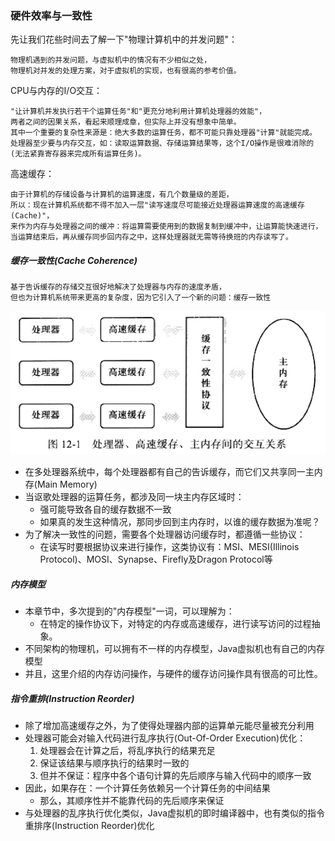 ### 硬件效率与一致性

先让我们花些时间去了解一下"物理计算机中的并发问题"：
```
物理机遇到的并发问题，与虚拟机中的情况有不少相似之处，
物理机对并发的处理方案，对于虚拟机的实现，也有很高的参考价值。
```
CPU与内存的I/O交互：
```
"让计算机并发执行若干个运算任务"和"更充分地利用计算机处理器的效能"，
两者之间的因果关系，看起来顺理成章，但实际上并没有想象中简单。
其中一个重要的复杂性来源是：绝大多数的运算任务，都不可能只靠处理器"计算"就能完成。
处理器至少要与内存交互，如：读取运算数据、存储运算结果等，这个I/O操作是很难消除的(无法紧靠寄存器来完成所有运算任务)。
```
高速缓存：
```
由于计算机的存储设备与计算机的运算速度，有几个数量级的差距，
所以：现在计算机系统都不得不加入一层"读写速度尽可能接近处理器运算速度的高速缓存(Cache)"，
来作为内存与处理器之间的缓冲：将运算需要使用到的数据复制到缓冲中，让运算能快速进行，
当运算结束后，再从缓存同步回内存之中，这样处理器就无需等待换班的内存读写了。
```

##### 缓存一致性(Cache Coherence)

```
基于告诉缓存的存储交互很好地解决了处理器与内存的速度矛盾，
但也为计算机系统带来更高的复杂度，因为它引入了一个新的问题：缓存一致性
```


![三者关系](img/CPU&Cache&MainMemory.png)
* 在多处理器系统中，每个处理器都有自己的告诉缓存，而它们又共享同一主内存(Main Memory)
* 当讴歌处理器的运算任务，都涉及同一块主内存区域时：
    * 强可能导致各自的缓存数据不一致
    * 如果真的发生这种情况，那同步回到主内存时，以谁的缓存数据为准呢？
* 为了解决一致性的问题，需要各个处理器访问缓存时，都遵循一些协议：
    * 在读写时要根据协议来进行操作，这类协议有：MSI、MESI(Illinois Protocol)、MOSI、Synapse、Firefly及Dragon Protocol等

##### 内存模型
* 本章节中，多次提到的"内存模型"一词，可以理解为：
    * 在特定的操作协议下，对特定的内存或高速缓存，进行读写访问的过程抽象。
* 不同架构的物理机，可以拥有不一样的内存模型，Java虚拟机也有自己的内存模型
* 并且，这里介绍的内存访问操作，与硬件的缓存访问操作具有很高的可比性。

##### 指令重排(Instruction Reorder)
* 除了增加高速缓存之外，为了使得处理器内部的运算单元能尽量被充分利用
* 处理器可能会对输入代码进行乱序执行(Out-Of-Order Execution)优化：
    1. 处理器会在计算之后，将乱序执行的结果充足
    2. 保证该结果与顺序执行的结果时一致的
    3. 但并不保证：程序中各个语句计算的先后顺序与输入代码中的顺序一致
* 因此，如果存在：一个计算任务依赖另一个计算任务的中间结果
    * 那么，其顺序性并不能靠代码的先后顺序来保证
* 与处理器的乱序执行优化类似，Java虚拟机的即时编译器中，也有类似的指令重排序(Instruction Reorder)优化
